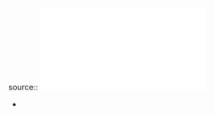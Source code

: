 
source:: ![a_path_towards_autonomous_mach.pdf](../assets/a_path_towards_autonomous_mach_1656384845732_0.pdf)

-